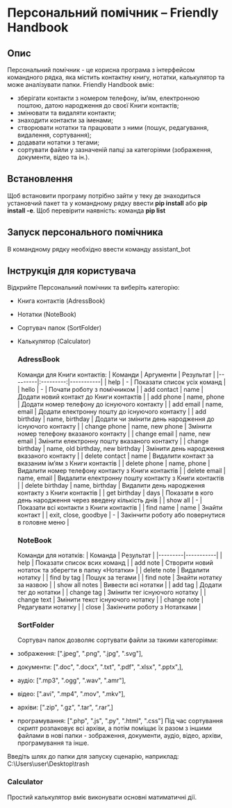 # Персональний помічник – Friendly Handbook

## Опис

Персональний помічник - це корисна програма з інтерфейсом командного рядка, яка містить контактну книгу, нотатки, калькулятор та може аналізувати папки.
Friendly Handbook вміє:

- зберігати контакти з номером телефону, ім’ям, електронною поштою, датою народження до своєї Книги контактів;
- змінювати та видаляти контакти;
- знаходити контакти за іменами;
- створювати нотатки та працювати з ними (пошук, редагування, видалення, сортування);
- додавати нотатки з тегами;
- сортувати файли у зазначеній папці за категоріями (зображення, документи, відео та ін.).

## Встановлення

Щоб встановити програму потрібно зайти у теку де знаходиться установчий пакет та у командному рядку ввести **pip install** або **pip install -e**.
Щоб перевірити наявність: команда **pip list**

## Запуск персонального помічника

В командному рядку необхідно ввести команду assistant_bot

## Інструкція для користувача

Відкрийте Персональний помічник та виберіть категорію:

- Книга контактів (AdressBook)
- Нотатки (NoteBook)
- Сортувач папок (SortFolder)
- Калькулятор (Calculator)

  ### AdressBook

  Команди для Книги контактів:
  | Команди | Аргументи | Результат |
  |---------|:---------:|-----------|
  | help | - | Показати список усіх команд |
  | hello | - | Почати роботу з помічником |
  | add contact | name | Додати новий контакт до Книги контактів |
  | add phone | name, phone | Додати номер телефону до існуючого контакту |
  | add email | name, email | Додати електронну пошту до існуючого контакту |
  | add birthday | name, birthday | Додати чи змінити день народження до існуючого контакту |
  | change phone | name, new phone | Змінити номер телефону вказаного контакту |
  | change email | name, new email | Змінити електронну пошту вказаного контакту |
  | change birthday | name, old birthday, new birthday | Змінити день народження вказаного контакту |
  | delete contact | name | Видалити контакт за вказаним ім’ям з Книги контактів |
  | delete phone | name, phone | Видалити номер телефону контакту з Книги контактів |
  | delete email | name, email | Видалити електронну пошту контакту з Книги контактів |
  | delete birthday | name, birthday | Видалити день народження контакту з Книги контактів |
  | get birthday | days | Показати в кого день народження через введену кількість днів |
  | show all | - | Показати всі контакти з Книги контактів |
  | find name | name | Знайти контакт |
  | exit, close, goodbye | - | Закінчити роботу або повернутися в головне меню |

  ### NoteBook

  Команди для нотатків:
  | Команда | Результат |
  |---------|-----------|
  | help | Показати список всих команд |
  | add note | Створити новий нотаток та зберегти в папку «Нотатки» |
  | delete note | Видалити нотатку |
  | find by tag | Пошук за тегами |
  | find note | Знайти нотатку за назвою |
  | show all notes | Вивести всі нотатки |
  | add tag | Додати тег до нотатки |
  | change tag | Змінити тег існуючого нотатку |
  | change text | Змінити текст існуючого нотатку |
  | change note | Редагувати нотатку |
  | close | Закінчити роботу з Нотатками |

  ### SortFolder

  Сортувач папок дозволяє сортувати файли за такими категоріями:

- зображення: [".jpeg", ".png", ".jpg", ".svg"],
- документи: [".doc", ".docx", ".txt", ".pdf", ".xlsx", ".pptx",],
- аудіо: [".mp3", ".ogg", ".wav", ".amr"],
- відео: [".avi", ".mp4", ".mov", ".mkv"],
- архіви: [".zip", ".gz", ".tar", “.rar”,]
- програмування: [".php", ".js", ".py", ".html", ".css"]
  Під час сортування скрипт розпаковує всі архіви, а потім поміщає їх разом з іншими файлами в нові папки - зображення, документи, аудіо, відео, архіви, програмування та інше.

Введіть шлях до папки для запуску сценарію, наприклад: C:\Users\user\Desktop\trash

### Calculator

Простий калькулятор вміє виконувати основні матиматичні дії.


